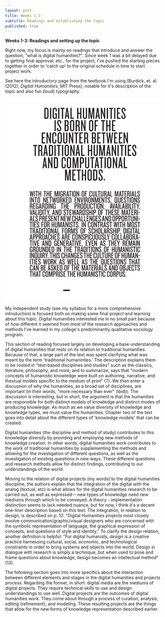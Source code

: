 ```yaml
---
layout: post
title: Weeks 1-3
subtitle: Readings and establishing the topic
published: true
---
```


**Weeks 1-3: Readings and setting up the topic**

Right now, my focus is mainly on readings that introduce and answer the question, "what is digital humanities?". Since week 1 was a bit delayed due to getting final approval, etc., for the project, I've pushed the starting pieces together in order to 'catch up' to the original schedule in time to start project work. 

See here the introductory page from the textbook I'm using (Burdick, et. al. (2012), *Digital Humanities*, MIT Press), notable for it's description of the topic and also fun (loud) typography. 

![](/img/what_is_dh.png)

My independent study (see my syllabus for a more comprehensive introduction) is focused both on making some final project and learning about this topic. Digital humanities interested me in no small part because of how different it seemed from most of the research approaches and methods I've learned in my college's predominantly qualitative sociology program. 

This section of reading focused largely on developing a base understanding of digital humanities that rests on its relation to traditional humanities. Because of that, a large part of the text was spent clarifying what was meant by the term 'traditional humaninties.' The description explains them to be rooted in "text-based disciplines and studies" such as the classics, literature, philosophy, and more, and to summarize, says that "modern concepts of humanistic knowledge were built on authoring, narrative, and thextual models specific to the medium of print" (7). We then enter a discussion of why the humanities, as a broad set of disciplines, are important (in their words, "more necessary than ever" (ibid)). The discussion is interesting, but in short, the argument is that the humanities are responsible for both distinct models of knowledge and distinct modes of producing knowledge. As much as we value diversity of knowledge and knowledge types, we must value the humanities. Chapter two of the text goes into detail about the different types of 'knowledge models' that can be created.

Digital humanities (the discipline and method of study) contributes to this knowledge diversity by providing and employing new methods of knowledge creation. In other words, digital humanities work contributes to the work of traditional humanities by supplementing the methods and allowing for the investigation of different questions, as well as the investigation of existing questions in new ways. These different questions and research methods allow for distinct findings, contributing to our understandings of the world. 

Moving to the relation of digital projects (my words) to the digital humanities discipline, the authors explain that the integration of the digital with the analog (textual, etc) is what allows for the digital humanities research to be carried out, as well as expressed-- new types of knowledge need new mediums through which to be conveyed. A theory - implementation distinction seems to lack needed nuance, but for now, I think it's a decent one-liner description based on this text. The integration, in relation to design, is described on p. 12: "Digital Humanities projects most closely involve communication/graphic/visual designers who are concerned with the symbolic representation of language, the graphical expression of concepts, and questions of style and identity." To clarify the design relation, another definition is helpful: "For digital humanists, *design* is a creative practice harnessing cultural, social, economic, and technological constraints in order to bring systems and objects into the world. Design in dialogue with research is simply a technique, but when used to pose and frame questions about knowledge, design becomes an intellectual method" (13). 

The following section goes into more specifics about the interaction between different elements and stages in the digital humanities and projects process. Regarding the former, in short: digital media are the mediums of digital projects. They require technical skills to use and design understandings to use well. Digital projects are the outcomes of digital humanities work. They come about through a process of curation, analysis, editing (refinement), and modeling. These resulting projects are the things that allow for the new forms of knowledge representation described earlier.



